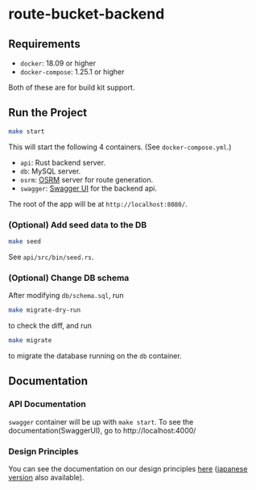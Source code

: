 # route-bucket-backend

## Requirements
* `docker`: 18.09 or higher
* `docker-compose`: 1.25.1 or higher

Both of these are for build kit support.

## Run the Project
```bash
make start
```
This will start the following
4 containers. (See `docker-compose.yml`.)

* `api`: Rust backend server.
* `db`: MySQL server.
* `osrm`: [OSRM](https://github.com/Project-OSRM/osrm-backend) 
  server for route generation.
* `swagger`: [Swagger UI](https://github.com/swagger-api/swagger-ui) for the backend api.  

The root of the app will be at `http://localhost:8080/`.

### (Optional) Add seed data to the DB
```bash
make seed
```
See `api/src/bin/seed.rs`.

### (Optional) Change DB schema
After modifying `db/schema.sql`, run
```bash
make migrate-dry-run
```
to check the diff, and run
```bash
make migrate
```
to migrate the database running on the `db` container.

## Documentation
### API Documentation
`swagger` container will be up with `make start`.
To see the documentation(SwaggerUI),
go to http://localhost:4000/

### Design Principles
You can see the documentation on our design principles 
[here](./docs/architecture.md) ([japanese version](./docs/architecture-ja.md) also available).
